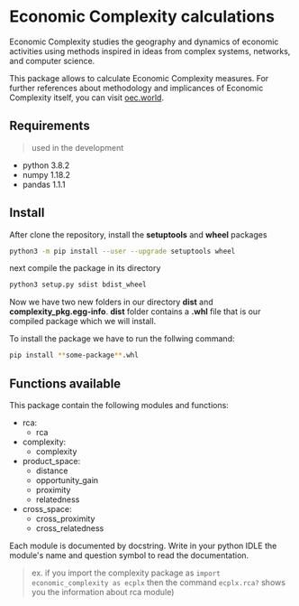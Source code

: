 # Economic Complexity calculations

Economic Complexity studies the geography and dynamics of economic activities using methods inspired in ideas from complex systems, networks, and computer science.

This package allows to calculate Economic Complexity measures. For further references about methodology and implicances of Economic Complexity itself, you can visit [oec.world](https://oec.world/en/resources/methods#economic-complexity).

## Requirements
> used in the development 
* python 3.8.2
* numpy 1.18.2
* pandas 1.1.1

## Install

After clone the repository, install the **setuptools** and **wheel** packages
```sh
python3 -m pip install --user --upgrade setuptools wheel
```

next compile the package in its directory
```sh
python3 setup.py sdist bdist_wheel
```

Now we have two new folders in our directory **dist** and **complexity_pkg.egg-info**. **dist** folder contains a **.whl** file that is our compiled package which we will install.

To install the package we have to run the follwing command:
```sh
pip install **some-package**.whl
```

## Functions available

This package contain the following modules and functions:

* rca:
  - rca
* complexity:
  - complexity
* product_space:
  - distance
  - opportunity_gain
  - proximity
  - relatedness
* cross_space:
  - cross_proximity
  - cross_relatedness

Each module is documented by docstring. Write in your python IDLE the module's name and question symbol to read the documentation.
> ex. if you import the complexity package as `import economic_complexity as ecplx` then the command `ecplx.rca?` shows you the information about rca module)
